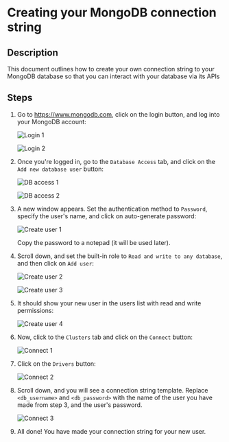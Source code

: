 # Creating your MongoDB connection string

## Description

This document outlines how to create your own connection string to your MongoDB database so that you can interact with your database via its APIs

## Steps

1. Go to <https://www.mongodb.com>, click on the login button, and log into your MongoDB account:

    ![Login 1](./images/creating-mongodb-connection-string/login-1.png)

    ![Login 2](./images/creating-mongodb-connection-string/login-2.png)

2. Once you're logged in, go to the `Database Access` tab, and click on the `Add new database user` button:

    ![DB access 1](./images/creating-mongodb-connection-string/db-access-1.png)

    ![DB access 2](./images/creating-mongodb-connection-string/db-access-2.png)

3. A new window appears. Set the authentication method to `Password`, specify the user's name, and click on auto-generate password:

    ![Create user 1](./images/creating-mongodb-connection-string/create-user-1.png)

    Copy the password to a notepad (it will be used later).

4. Scroll down, and set the built-in role to `Read and write to any database`, and then click on `Add user`:

    ![Create user 2](./images/creating-mongodb-connection-string/create-user-2.png)

    ![Create user 3](./images/creating-mongodb-connection-string/create-user-3.png)

5. It should show your new user in the users list with read and write permissions:

    ![Create user 4](./images/creating-mongodb-connection-string/create-user-4.png)

6. Now, click to the `Clusters` tab and click on the `Connect` button:

    ![Connect 1](./images/creating-mongodb-connection-string/connect-1.png)

7. Click on the `Drivers` button:

    ![Connect 2](./images/creating-mongodb-connection-string/connect-2.png)

8. Scroll down, and you will see a connection string template. Replace `<db_username>` and `<db_password>` with the name of the user you have made from step 3, and the user's password.

    ![Connect 3](./images/creating-mongodb-connection-string/connect-3.png)

9. All done! You have made your connection string for your new user.
